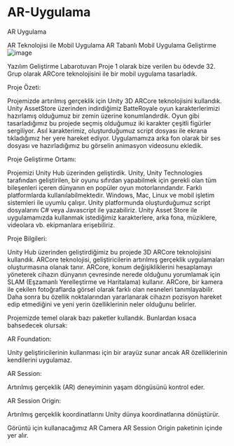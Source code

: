# AR-Uygulama
AR Uygulama

AR Teknolojisi ile Mobil Uygulama AR Tabanlı Mobil Uygulama Geliştirme
![image](https://github.com/buseyener/AR-Uygulama/assets/119698903/d4ef528e-ffcc-4c50-b569-3be3c3e4b77d)



Yazılım Geliştirme Labarotuvarı Proje 1 olarak bize verilen bu ödevde 32. Grup olarak ARCore teknolojisini ile bir mobil uygulama tasarladık.

Proje Özeti:

Projemizde artırılmış gerçeklik için Unity 3D ARCore teknolojisini kullandık. Unity AssetStore üzerinden indirdiğimiz BatteRoyale oyun karakterlerimizi hazırlamış olduğumuz bir zemin üzerine konumlandırdık. Oyun gibi tasarladığımız bu projede seçmiş olduğumuz iki karakter çeşitli figürler sergiliyor. Asıl karakterimiz, oluşturduğumuz script dosyası ile ekrana tıkladığımız her yere hareket ediyor. Uygulamamıza arka fon olarak bir ses dosyası ve hazırladığımız bu görselin animasyon videosunu ekledik.

Proje Geliştirme Ortamı:

Projemizi Unity Hub üzerinden geliştirdik. Unity, Unity Technologies tarafından geliştirilen, bir oyunu sıfırdan yapabilmek için gerekli olan tüm bileşenleri içeren dünyanın en popüler oyun motorlarındandır.  Farklı platformlarda kullanılabilmektedir. Windows, Mac, Linux ve mobil işletim sistemleri ile uyumlu çalışır.  Unity platformunda oluşturduğumuz script dosyalarını C# veya Javascript ile yazabiliriz. Unity Asset Store ile uygulamamızda kullanmak istediğimiz karakterlere, arka fona, müziklere, videolara vb. ekipmanlara erişebiliriz.

Proje Bilgileri:

Unity Hub üzerinden geliştirdiğimiz bu projede 3D ARCore teknolojisini kullandık. ARCore teknolojisi, geliştiricilerin artırılmış gerçeklik uygulamaları oluşturmasına olanak tanır. ARCore, konum değişikliklerini hesaplamayı yöneterek cihazın dünyanın çevresinde nerede olduğunu yorumlamak için SLAM (Eşzamanlı Yerelleştirme ve Haritalama) kullanır. ARCore, bir kamera ile çekilen fotoğraflarda görsel olarak farklı olan nesneleri tanımlayabilir. Daha sonra bu özellik noktalarından yararlanarak cihazın pozisyon hareket edip etmediğini ve yeni yerin özelliklerinin neler olduğunu belirler.

Projemizde temel olarak bazı paketler kullandık. Bunlardan kısaca bahsedecek olursak:

AR Foundation:

Unity geliştiricilerinin kullanması için bir arayüz sunar ancak AR özelliklerinin kendilerini uygulamaz.

AR Session:

Artırılmış gerçeklik (AR) deneyiminin yaşam döngüsünü kontrol eder.

AR Session Origin:

Artırılmış gerçeklik koordinatlarını Unity dünya koordinatlarına dönüştürür.

Görüntü için kullanacağımız AR Camera AR Session Origin paketinin içinde yer alır.

